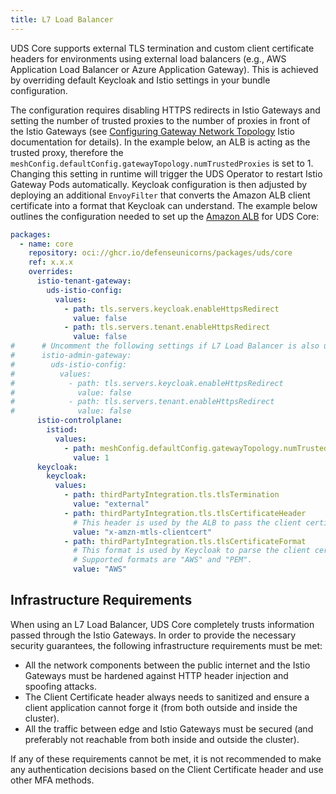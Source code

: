 ```yaml
---
title: L7 Load Balancer
---
```


UDS Core supports external TLS termination and custom client certificate headers for environments using external load balancers (e.g., AWS Application Load Balancer or Azure Application Gateway). This is achieved by overriding default Keycloak and Istio settings in your bundle configuration.

The configuration requires disabling HTTPS redirects in Istio Gateways and setting the number of trusted proxies to the number of proxies in front of the Istio Gateways (see [Configuring Gateway Network Topology](https://istio.io/latest/docs/ops/configuration/traffic-management/network-topologies/#configuring-network-topologies) Istio documentation for details). In the example below, an ALB is acting as the trusted proxy, therefore the `meshConfig.defaultConfig.gatewayTopology.numTrustedProxies` is set to 1. Changing this setting in runtime will trigger the UDS Operator to restart Istio Gateway Pods automatically. Keycloak configuration is then adjusted by deploying an additional `EnvoyFilter` that converts the Amazon ALB client certificate into a format that Keycloak can understand. The example below outlines the configuration needed to set up the [Amazon ALB](https://docs.aws.amazon.com/elasticloadbalancing/latest/application/mutual-authentication.html) for UDS Core:

```yaml
packages:
  - name: core
    repository: oci://ghcr.io/defenseunicorns/packages/uds/core
    ref: x.x.x
    overrides:
      istio-tenant-gateway:
        uds-istio-config:
          values:
            - path: tls.servers.keycloak.enableHttpsRedirect
              value: false
            - path: tls.servers.tenant.enableHttpsRedirect
              value: false
#      # Uncomment the following settings if L7 Load Balancer is also used for the Admin Gateway
#      istio-admin-gateway:
#        uds-istio-config:
#          values:
#            - path: tls.servers.keycloak.enableHttpsRedirect
#              value: false
#            - path: tls.servers.tenant.enableHttpsRedirect
#              value: false
      istio-controlplane:
        istiod:
          values:
            - path: meshConfig.defaultConfig.gatewayTopology.numTrustedProxies
              value: 1
      keycloak:
        keycloak:
          values:
            - path: thirdPartyIntegration.tls.tlsTermination
              value: "external"
            - path: thirdPartyIntegration.tls.tlsCertificateHeader
              # This header is used by the ALB to pass the client certificate
              value: "x-amzn-mtls-clientcert"
            - path: thirdPartyIntegration.tls.tlsCertificateFormat
              # This format is used by Keycloak to parse the client certificate.
              # Supported formats are "AWS" and "PEM".
              value: "AWS"
```

## Infrastructure Requirements

When using an L7 Load Balancer, UDS Core completely trusts information passed through the Istio Gateways. In order to provide the necessary security guarantees, the following infrastructure requirements must be met:

- All the network components between the public internet and the Istio Gateways must be hardened against HTTP header injection and spoofing attacks.
- The Client Certificate header always needs to sanitized and ensure a client application cannot forge it (from both outside and inside the cluster).
- All the traffic between edge and Istio Gateways must be secured (and preferably not reachable from both inside and outside the cluster).

If any of these requirements cannot be met, it is not recommended to make any authentication decisions based on the Client Certificate header and use other MFA methods. 

